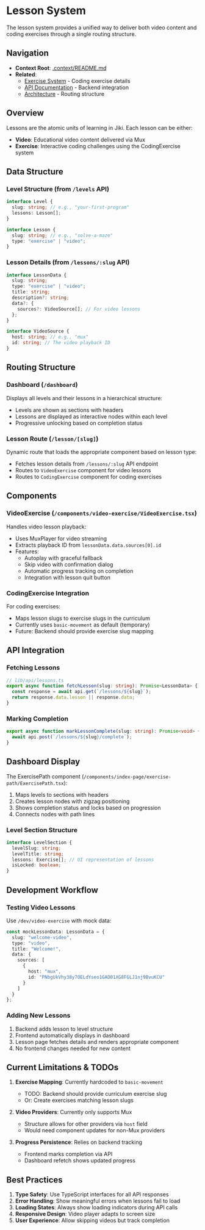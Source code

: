 # Lesson System

The lesson system provides a unified way to deliver both video content and coding exercises through a single routing structure.

## Navigation

- **Context Root**: [.context/README.md](./README.md)
- **Related**:
  - [Exercise System](./exercises.md) - Coding exercise details
  - [API Documentation](./api.md) - Backend integration
  - [Architecture](./architecture.md) - Routing structure

## Overview

Lessons are the atomic units of learning in Jiki. Each lesson can be either:

- **Video**: Educational video content delivered via Mux
- **Exercise**: Interactive coding challenges using the CodingExercise system

## Data Structure

### Level Structure (from `/levels` API)

```typescript
interface Level {
  slug: string; // e.g., "your-first-program"
  lessons: Lesson[];
}

interface Lesson {
  slug: string; // e.g., "solve-a-maze"
  type: "exercise" | "video";
}
```

### Lesson Details (from `/lessons/:slug` API)

```typescript
interface LessonData {
  slug: string;
  type: "exercise" | "video";
  title: string;
  description?: string;
  data?: {
    sources?: VideoSource[]; // For video lessons
  };
}

interface VideoSource {
  host: string; // e.g., "mux"
  id: string; // The video playback ID
}
```

## Routing Structure

### Dashboard (`/dashboard`)

Displays all levels and their lessons in a hierarchical structure:

- Levels are shown as sections with headers
- Lessons are displayed as interactive nodes within each level
- Progressive unlocking based on completion status

### Lesson Route (`/lesson/[slug]`)

Dynamic route that loads the appropriate component based on lesson type:

- Fetches lesson details from `/lessons/:slug` API endpoint
- Routes to `VideoExercise` component for video lessons
- Routes to `CodingExercise` component for coding exercises

## Components

### VideoExercise (`/components/video-exercise/VideoExercise.tsx`)

Handles video lesson playback:

- Uses MuxPlayer for video streaming
- Extracts playback ID from `lessonData.data.sources[0].id`
- Features:
  - Autoplay with graceful fallback
  - Skip video with confirmation dialog
  - Automatic progress tracking on completion
  - Integration with lesson quit button

### CodingExercise Integration

For coding exercises:

- Maps lesson slugs to exercise slugs in the curriculum
- Currently uses `basic-movement` as default (temporary)
- Future: Backend should provide exercise slug mapping

## API Integration

### Fetching Lessons

```typescript
// lib/api/lessons.ts
export async function fetchLesson(slug: string): Promise<LessonData> {
  const response = await api.get(`/lessons/${slug}`);
  return response.data.lesson || response.data;
}
```

### Marking Completion

```typescript
export async function markLessonComplete(slug: string): Promise<void> {
  await api.post(`/lessons/${slug}/complete`);
}
```

## Dashboard Display

The ExercisePath component (`/components/index-page/exercise-path/ExercisePath.tsx`):

1. Maps levels to sections with headers
2. Creates lesson nodes with zigzag positioning
3. Shows completion status and locks based on progression
4. Connects nodes with path lines

### Level Section Structure

```typescript
interface LevelSection {
  levelSlug: string;
  levelTitle: string;
  lessons: Exercise[]; // UI representation of lessons
  isLocked: boolean;
}
```

## Development Workflow

### Testing Video Lessons

Use `/dev/video-exercise` with mock data:

```typescript
const mockLessonData: LessonData = {
  slug: "welcome-video",
  type: "video",
  title: "Welcome!",
  data: {
    sources: [
      {
        host: "mux",
        id: "PNbgUkVhy38y7OELdYseo1GAD01XG8FGLJ1nj9BvuKCU"
      }
    ]
  }
};
```

### Adding New Lessons

1. Backend adds lesson to level structure
2. Frontend automatically displays in dashboard
3. Lesson page fetches details and renders appropriate component
4. No frontend changes needed for new content

## Current Limitations & TODOs

1. **Exercise Mapping**: Currently hardcoded to `basic-movement`
   - TODO: Backend should provide curriculum exercise slug
   - Or: Create exercises matching lesson slugs

2. **Video Providers**: Currently only supports Mux
   - Structure allows for other providers via `host` field
   - Would need component updates for non-Mux providers

3. **Progress Persistence**: Relies on backend tracking
   - Frontend marks completion via API
   - Dashboard refetch shows updated progress

## Best Practices

1. **Type Safety**: Use TypeScript interfaces for all API responses
2. **Error Handling**: Show meaningful errors when lessons fail to load
3. **Loading States**: Always show loading indicators during API calls
4. **Responsive Design**: Video player adapts to screen size
5. **User Experience**: Allow skipping videos but track completion
